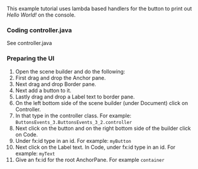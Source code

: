 This example tutorial uses lambda based handlers for the button to print out *Hello World!* on the console.

### Coding controller.java

See controller.java

### Preparing the UI

1. Open the scene builder and do the following:
  1. First drag and drop the Anchor pane.
  2. Next drag and drop Border pane.
  3. Next add a button to it.
  4. Lastly drag and drop a Label text to border pane.
2. On the left bottom side of the scene builder (under Document) click on Controller.
3. In that type in the controller class. For example: `ButtonsEvents_3.ButtonsEvents_3_2.controller`
4. Next click on the button and on the right bottom side of the builder click on Code.
5. Under fx:id type in an id. For example: `myButton`
6. Next click on the Label text. In Code, under fx:id type in an id. For example: `myText`
7. Give an fx:id for the root AnchorPane. For example `container`
